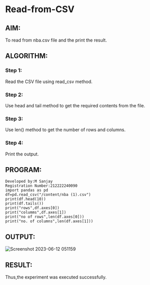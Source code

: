 # Read-from-CSV

## AIM:
To read from nba.csv file and the print the result.

## ALGORITHM:
### Step 1:
Read the CSV file using read_csv method.
### Step 2:
Use head and tail method to get the required contents from the file.
### Step 3:
Use len() method to get the number of rows and columns.
### Step 4:
Print the output.
## PROGRAM:
```
Developed by:M Sanjay
Registration Number:212222240090
import pandas as pd
df=pd.read_csv("/content/nba (1).csv")
print(df.head(10))
print(df.tails())
print("rows",df.axes[0])
print("columms",df.axes[1])
print("no of rows",len(df.axes[0]))
print("no. of columns",len(df.axes[1]))
```
## OUTPUT:
![Screenshot 2023-06-12 051159](https://github.com/Sanjay22006832/Read-from-CSV/assets/119830477/0e6a6606-ae36-4bc2-96e2-850ac34f8003)



## RESULT:
Thus,the experiment was executed successfully.
